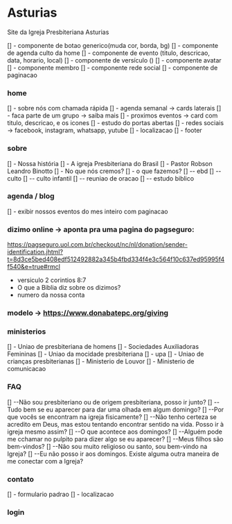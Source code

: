 # Asturias
Site da Igreja Presbiteriana Asturias

[] - componente de botao generico(muda cor, borda, bg)
[] - componente de agenda culto da home
[] - componente de evento (titulo, descricao, data, horario, local)
[] - componente de versículo ()
[] - componente avatar
[] - componente membro
[] - componente rede social
[] - componente de paginacao

### home
[] - sobre nós com chamada rápida
[] - agenda semanal -> cards laterais
[] - faca parte de um grupo -> saiba mais
[] - proximos eventos -> card com titulo, descricao, e os icones
[] - estudo do portas abertas
[] - redes sociais -> facebook, instagram, whatsapp, yutube
[] - localizacao
[] - footer


### sobre
[] - Nossa história
[] - A igreja Presbiteriana do Brasil
[] - Pastor Robson Leandro Binotto
[] - No que nós cremos?
[] - o que fazemos?
[] -- ebd
[] -- culto
[] -- culto infantil
[] -- reuniao de oracao
[] -- estudo biblico

### agenda / blog
[] - exibir nossos eventos do mes inteiro com paginacao


### dizimo online -> aponta pra uma pagina do pagseguro: 
https://pagseguro.uol.com.br/checkout/nc/nl/donation/sender-identification.jhtml?t=8d3ce5bed408edf512492882a345b4fbd334f4e3c564f10c637ed95995f4f540&e=true#rmcl
- versiculo 2 corintios 8:7
- O que a Biblia diz sobre os dizimos?
- numero da nossa conta
### modelo -> https://www.donabatepc.org/giving

### ministerios
[] - Uniao de presbiteriana de homens
[] - Sociedades Auxiliadoras Femininas
[] - Uniao da mocidade presbiteriana
[] - upa
[] - Uniao de crianças presbiterianas
[] - Ministerio de Louvor
[] - Ministerio de comunicacao

### FAQ
[] --Não sou presbiteriano ou de origem presbiteriana, posso ir junto?
[] --Tudo bem se eu aparecer para dar uma olhada em algum domingo?
[] --Por que vocês se encontram na igreja fisicamente?
[] --Não tenho certeza se acredito em Deus, mas estou tentando encontrar sentido na vida. Posso ir à igreja mesmo assim?
[] --O que acontece aos domingos?
[] --Alguém pode me cchamar no pulpito para dizer algo se eu aparecer?
[] --Meus filhos são bem-vindos? 
[] --Não sou muito religioso ou santo, sou bem-vindo na Igreja?
[] --Eu não posso ir aos domingos. Existe alguma outra maneira de me conectar com a Igreja? 

### contato
[] - formulario padrao
[] - localizacao

### login